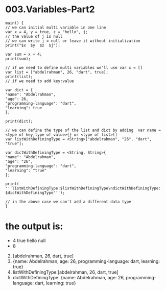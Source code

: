 # 003.Variables-Part2

```
main() {
// we can initial multi variable in one line
var x = 4, y = true, z = "hello", j;
// the value of j is null
// we can write j = null or leave it without initialization
print("$x  $y  $z  $j");

var sum = x + 4;
print(sum);

// if we need to define multi variables we'll use var x = []
var list = ["abdelrahman", 26, "dart", true];
print(list);
// if we need to add key:value

var dict = {
"name": "Abdelrahman",
"age": 26,
"programming-language": "dart",
"learning": true
};

print(dict);

// we can define the type of the list and dict by adding  var name = <type of key,type of value>{} or <type of list>[]
var listWithDefiningType = <String>["abdelrahman", "26", "dart", "true"];

var dictWithDefiningType = <String, String>{
"name": "Abdelrahman",
"age": "26",
"programming-language": "dart",
"learning": "true"
};

print(
'''listWithDefiningType:$listWithDefiningType\ndictWithDefiningType: $dictWithDefiningType''');

// in the above case we can't add a different data type
}
```


# the output is:

- 4  true  hello  null
- 8
2) [abdelrahman, 26, dart, true]
3) {name: Abdelrahman, age: 26, programming-language: dart, learning: true}
4) listWithDefiningType:[abdelrahman, 26, dart, true]
5) dictWithDefiningType: {name: Abdelrahman, age: 26, programming-language: dart, learning: true}
